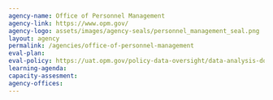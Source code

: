 ```yaml
---
agency-name: Office of Personnel Management
agency-link: https://www.opm.gov/
agency-logo: assets/images/agency-seals/personnel_management_seal.png
layout: agency
permalink: /agencies/office-of-personnel-management
eval-plan:
eval-policy: https://uat.opm.gov/policy-data-oversight/data-analysis-documentation/evaluation-standards/
learning-agenda:
capacity-assesment:
agency-offices:
---
```


